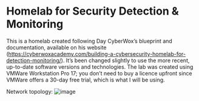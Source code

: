 # Homelab for Security Detection & Monitoring

This is a homelab created following Day CyberWox’s blueprint and documentation, available on his website (https://cyberwoxacademy.com/building-a-cybersecurity-homelab-for-detection-monitoring/). It’s been changed slightly to use the more recent, up-to-date software versions and technologies. The lab was created using VMWare Workstation Pro 17; you don’t need to buy a licence upfront since VMWare offers a 30-day free trial, which is what I will be using. 

Network topology:
![image](https://github.com/Samin325/Home-Lab-Blue/assets/88060791/4ddbcad0-aab4-4b07-9721-1317100daf13)
